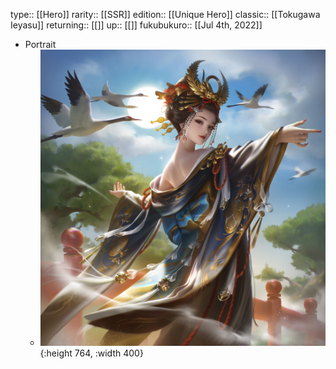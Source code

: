 type:: [[Hero]]
rarity:: [[SSR]]
edition:: [[Unique Hero]]
classic:: [[Tokugawa Ieyasu]]
returning:: [[]]
up:: [[]]
fukubukuro:: [[Jul 4th, 2022]]

- Portrait
	- ![unique hero (9).jpg](../assets/unique_hero_(9)_1657008626850_0.jpg){:height 764, :width 400}